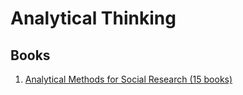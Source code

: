# Analytical Thinking

## Books

1. [Analytical Methods for Social Research (15 books)](https://www.amazon.com/gp/aw/d/B08C35TH9S?storeType=ebooks&pf_rd_p=6bceb392-7421-4916-aed4-66d9d6e55954&pf_rd_r=F9WERPP39GQX60VPGTF8&pd_rd_wg=1d7WK&pd_rd_i=B08C35TH9S&ref_=dbs_0_def_awm_wigo_sps_recs_wigo_12&pd_rd_w=Z76Ew&content-id=amzn1.sym.6bceb392-7421-4916-aed4-66d9d6e55954&pd_rd_r=f18f4d0d-0ff3-4c7d-9e59-e3fc4e535802)